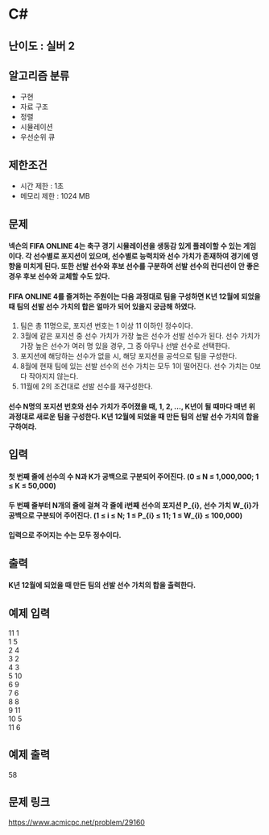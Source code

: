 # C#

## 난이도 : 실버 2

## 알고리즘 분류
  - 구현
  - 자료 구조
  - 정렬
  - 시뮬레이션
  - 우선순위 큐

## 제한조건
  - 시간 제한 : 1초
  - 메모리 제한 : 1024 MB

## 문제
#### 넥슨의 FIFA ONLINE 4는 축구 경기 시뮬레이션을 생동감 있게 플레이할 수 있는 게임이다. 각 선수별로 포지션이 있으며, 선수별로 능력치와 선수 가치가 존재하여 경기에 영향을 미치게 된다. 또한 선발 선수와 후보 선수를 구분하여 선발 선수의 컨디션이 안 좋은 경우 후보 선수와 교체할 수도 있다.
#### FIFA ONLINE 4를 즐겨하는 주원이는 다음 과정대로 팀을 구성하면 K년 12월에 되었을 때 팀의 선발 선수 가치의 합은 얼마가 되어 있을지 궁금해 하였다.
  1. 팀은 총 11명으로, 포지션 번호는 1 이상 11 이하인 정수이다.
  2. 3월에 같은 포지션 중 선수 가치가 가장 높은 선수가 선발 선수가 된다. 선수 가치가 가장 높은 선수가 여러 명 있을 경우, 그 중 아무나 선발 선수로 선택한다.
  3. 포지션에 해당하는 선수가 없을 시, 해당 포지션을 공석으로 팀을 구성한다.
  4. 8월에 현재 팀에 있는 선발 선수의 선수 가치는 모두 1이 떨어진다. 선수 가치는 0보다 작아지지 않는다.
  5. 11월에 2의 조건대로 선발 선수를 재구성한다.
#### 선수 N명의 포지션 번호와 선수 가치가 주어졌을 때, 1, 2, ..., K년이 될 때마다 매년 위 과정대로 새로운 팀을 구성한다. K년 12월에 되었을 때 만든 팀의 선발 선수 가치의 합을 구하여라.

## 입력
#### 첫 번째 줄에 선수의 수 N과 K가 공백으로 구분되어 주어진다. (0 ≤ N ≤ 1,000,000; 1 ≤ K ≤ 50,000) 
#### 두 번째 줄부터 N개의 줄에 걸쳐 각 줄에 i번째 선수의 포지션 P_{i}, 선수 가치 W_{i}가 공백으로 구분되어 주어진다. (1 ≤ i ≤ N; 1 ≤ P_{i} ≤ 11; 1 ≤ W_{i} ≤ 100,000) 
#### 입력으로 주어지는 수는 모두 정수이다.

## 출력
#### K년 12월에 되었을 때 만든 팀의 선발 선수 가치의 합을 출력한다.

## 예제 입력
11 1<br/>
1 5<br/>
2 4<br/>
3 2<br/>
4 3<br/>
5 10<br/>
6 9<br/>
7 6<br/>
8 8<br/>
9 11<br/>
10 5<br/>
11 6<br/>

## 예제 출력
58<br/>

## 문제 링크
https://www.acmicpc.net/problem/29160